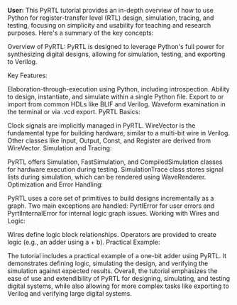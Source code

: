**User:** This PyRTL tutorial provides an in-depth overview of how to use Python for register-transfer level (RTL) design, simulation, tracing, and testing, focusing on simplicity and usability for teaching and research purposes. Here's a summary of the key concepts:

Overview of PyRTL: PyRTL is designed to leverage Python's full power for synthesizing digital designs, allowing for simulation, testing, and exporting to Verilog.

Key Features:

Elaboration-through-execution using Python, including introspection.
Ability to design, instantiate, and simulate within a single Python file.
Export to or import from common HDLs like BLIF and Verilog.
Waveform examination in the terminal or via .vcd export.
PyRTL Basics:

Clock signals are implicitly managed in PyRTL.
WireVector is the fundamental type for building hardware, similar to a multi-bit wire in Verilog.
Other classes like Input, Output, Const, and Register are derived from WireVector.
Simulation and Tracing:

PyRTL offers Simulation, FastSimulation, and CompiledSimulation classes for hardware execution during testing.
SimulationTrace class stores signal lists during simulation, which can be rendered using WaveRenderer.
Optimization and Error Handling:

PyRTL uses a core set of primitives to build designs incrementally as a graph.
Two main exceptions are handled: PyrtlError for user errors and PyrtlInternalError for internal logic graph issues.
Working with Wires and Logic:

Wires define logic block relationships.
Operators are provided to create logic (e.g., an adder using a + b).
Practical Example:

The tutorial includes a practical example of a one-bit adder using PyRTL.
It demonstrates defining logic, simulating the design, and verifying the simulation against expected results.
Overall, the tutorial emphasizes the ease of use and extendibility of PyRTL for designing, simulating, and testing digital systems, while also allowing for more complex tasks like exporting to Verilog and verifying large digital systems.
